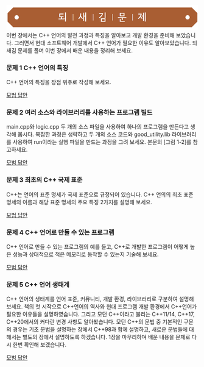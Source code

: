 ![](../../images/exercise_title.png "되새김문제")
이번 장에서는 C++ 언어의 발전 과정과 특징을 알아보고 개발 환경을 준비해 보았습니다. 그러면서 현대 소프트웨어 개발에서 C++ 언어가 필요한 이유도 알아보았습니다. 되새김 문제를 풀며 이번 장에서  배운 내용을 정리해 보세요.

### 문제 1 C++ 언어의 특징
C++ 언어의 특징을 장점 위주로 작성해 보세요. 

[모범 답안](solution_01.md "문제 1번 정답")
### 문제 2 여러 소스와 라이브러리를 사용하는 프로그램 빌드
main.cpp와 logic.cpp 두 개의 소스 파일을 사용하여 하나의 프로그램을 만든다고 생각해 봅시다. 복잡한 과정은 생략하고 두 개의 소스 코드와 good_utility.lib 라이브러리를 사용하여 run이라는 실행 파일을 만드는 과정을 그려 보세요. 본문의 [그림 1-2]를 참고하세요. 

[모범 답안](solution_02.md "문제 2번 정답")
### 문제 3 최초의 C++ 국제 표준
C++는 언어의 표준 명세가 국제 표준으로 규정되어 있습니다. C++ 언의의 최초 표준 명세의 이름과 해당 표준 명세의 주요 특징 2가지를 설명해 보세요.

[모범 답안](solution_03.md "문제 3번 정답")
### 문제 4 C++ 언어로 만들 수 있는 프로그램
C++ 언어로 만들 수 있는 프로그램의 예를 들고, C++로 개발한 프로그램이 어떻게 높은 성능과 상대적으로 적은 메모리로 동작할 수 있는지 기술해 보세요.

[모범 답안](solution_04.md "문제 4번 정답")
### 문제 5 C++ 언어 생태계
C++ 언어의 생태계를 언어 표준, 커뮤니티, 개발 환경, 라이브러리로 구분하여 설명해 보세요. 책의 첫 시작으로 C++언어의 역사와 현대 프로그램 개발 환경에서 C++언어가 필요한 이유들을 설명하였습니다. 그리고 모던 C++이라고 불리는 C++11/14, C++17, C++20에서의 커다란 변경 사항도 알아봤습니다. 모던 C++의 문법 중 기본적인 구문의 경우는 기초 문법을 설명하는 장에서 C++98과 함께 설명하고, 새로운 문법들에 대해서는 별도의 장에서 설명하도록 하겠습니다. 1장을 마무리하며 배운 내용을 문제로 다시 한번 확인해 보겠습니다.

[모범 답안](solution_05.md "문제 5번 정답")
